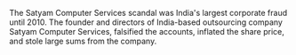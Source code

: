 The Satyam Computer Services scandal was India's largest corporate fraud until 2010. The founder and directors of India-based outsourcing company Satyam Computer Services, falsified the accounts, inflated the share price, and stole large sums from the company.